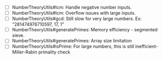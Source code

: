 - [ ] NumberTheoryUtils#lcm: Handle negative number inputs.
- [ ] NumberTheoryUtils#lcm: Overflow issues with large inputs.
- [ ] NumberTheoryUtils#gcd: Still slow for very large numbers. Ex: "281474976710597, 17, 1"
- [ ] NumberTheoryUtils#generatePrimes: Memory efficiency - segmented sieve.
- [ ] NumberTheoryUtils#generatePrimes: Array size limitation
- [ ] NumberTheoryUtils#isPrime: For large numbers, this is still inefficient- Miller-Rabin primality check